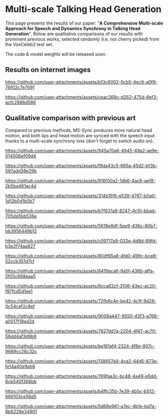 # Multi-scale Talking Head Generation

This page presents the results of our paper: "**A Comprehensive Multi-scale Approach for Speech and Dynamics Synchrony in Talking Head Generation**".
Below are qualitative comparisons of our results with prominent previous works, selected randomly (i.e. not cherry picked) from the VoxCeleb2 test set.

The code & model weights will be released soon.

## Results on internet images


https://github.com/user-attachments/assets/b13c6002-0cb5-4ec9-a0f9-76f02c7e7691


https://github.com/user-attachments/assets/ceac368c-d262-475d-8ef3-acfc2886d586


## Qualitative comparison with previous art

Compared to previous methods, MS-Sync produces more natural head motion, and both lips and head motion are synced with the speech input thanks to a multi-scale synchrony loss (don't forget to switch audio on).

https://github.com/user-attachments/assets/945a70a6-4945-49a2-ae9e-014006ef09d4

https://github.com/user-attachments/assets/f9da43c5-665a-45d2-bf3b-597add38e29b

https://github.com/user-attachments/assets/816f00a2-1db6-4ac6-aef8-2b5ba461ac4d

https://github.com/user-attachments/assets/314b15f6-e539-4767-b0a0-1d12b0d1b0b7

https://github.com/user-attachments/assets/b7f831a8-8247-4c10-bbad-705da5bb536e

https://github.com/user-attachments/assets/5618e8df-5ee9-436c-80b7-bb3956449b12

https://github.com/user-attachments/assets/c09717a9-033e-4d8d-89fd-b3e2f74aa827

https://github.com/user-attachments/assets/80df65a8-4fd0-499c-bce8-52ccb351d7cf

https://github.com/user-attachments/assets/6419aca6-9a5f-436b-affa-5f05c668eaa5

https://github.com/user-attachments/assets/6cca82cf-3106-43ec-ac20-f97fcd5d1ee1

https://github.com/user-attachments/assets/72fb6c4e-be42-4c1f-9d26-0c54cef2c8ef

https://github.com/user-attachments/assets/9008a447-9550-43f3-a766-a0017f18ed2d

https://github.com/user-attachments/assets/7827dd7a-2204-4f47-ac70-59dd4af3d9b9

https://github.com/user-attachments/assets/be181af4-2324-4f9e-807c-9689cc26c32c

https://github.com/user-attachments/assets/138657d4-4ca2-44d5-873e-fe14a40e9ab8

https://github.com/user-attachments/assets/769faa3c-bc48-4a49-a5dd-6cb540f366bb

https://github.com/user-attachments/assets/b4ffc35b-7e39-4b5c-b512-669103ce56d5

https://github.com/user-attachments/assets/5d68e961-a7ec-4b1e-bd7a-8b6228e34901
